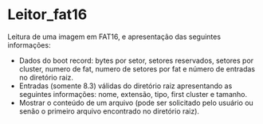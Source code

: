 # Leitor_fat16
Leitura de uma imagem em FAT16, e apresentação das seguintes informações:

 - Dados do boot record: bytes por setor, setores reservados, setores por cluster, numero de fat, numero de setores por fat e número de entradas no diretório raiz.
 - Entradas (somente 8.3) válidas do diretório raiz apresentando as seguintes informações: nome, extensão, tipo, first cluster e tamanho.
 - Mostrar o conteúdo de um arquivo (pode ser solicitado pelo usuário ou senão o primeiro arquivo encontrado no diretório raiz).